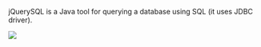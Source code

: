 jQuerySQL is a Java tool for querying a database using SQL (it uses JDBC driver).

[![](http://www2.clustrmaps.com/stats/maps-no_clusters/code.google.com-p-jquerysql--thumb.jpg)](http://www2.clustrmaps.com/user/cb110cab8)